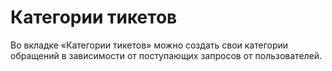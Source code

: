 # Категории тикетов
Во вкладке «Категории тикетов» можно создать свои категории обращений в зависимости от поступающих запросов от пользователей.